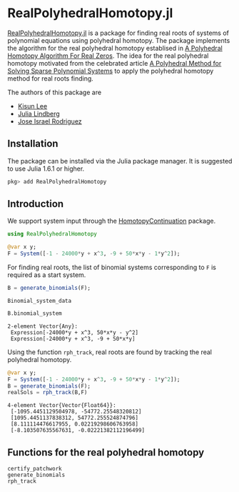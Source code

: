 # RealPolyhedralHomotopy.jl

[RealPolyhedralHomotopy.jl](https://github.com/klee669/RealPolyhedralHomotopy.jl)
is a package for finding real roots of systems of polynomial equations using polyhedral homotopy.
The package implements the algorithm for the real polyhedral homotopy establised in [A Polyhedral Homotopy Algorithm For Real Zeros](https://arxiv.org/abs/1910.01957). The idea for the real polyhedral homotopy motivated from the celebrated article [A Polyhedral Method for Solving Sparse Polynomial Systems](https://www.jstor.org/stable/2153370?seq=1) to apply the polyhedral homotopy method for real roots finding.

The authors of this package are
* [Kisun Lee](https://klee669.github.io)
* [Julia Lindberg](https://sites.google.com/view/julialindberg)
* [Jose Israel Rodriguez](https://sites.google.com/wisc.edu/jose)

## Installation

The package can be installed via the Julia package manager. It is suggested to use Julia 1.6.1 or higher.
```julia
pkg> add RealPolyhedralHomotopy
```

## Introduction

We support system input through the [HomotopyContinuation](https://www.juliahomotopycontinuation.org) package.
```julia
using RealPolyhedralHomotopy

@var x y;
F = System([-1 - 24000*y + x^3, -9 + 50*x*y - 1*y^2]);
```

For finding real roots, the list of binomial systems corresponding to `F` is required as a start system.
```julia
B = generate_binomials(F);
```
```
Binomial_system_data
```
```julia
B.binomial_system
```
```
2-element Vector{Any}:
 Expression[-24000*y + x^3, 50*x*y - y^2]
 Expression[-24000*y + x^3, -9 + 50*x*y]
```
Using the function `rph_track`, real roots are found by tracking the real polyhedral homotopy.
```julia
@var x y;
F = System([-1 - 24000*y + x^3, -9 + 50*x*y - 1*y^2]);
B = generate_binomials(F);
realSols = rph_track(B,F)
```
```
4-element Vector{Vector{Float64}}:
 [-1095.4451129504978, -54772.25548320812]
 [1095.4451137838312, 54772.255524874796]
 [8.111114476617955, 0.02219298606763958]
 [-8.103507635567631, -0.02221382112196499]
```

## Functions for the real polyhedral homotopy

```@docs
certify_patchwork
generate_binomials
rph_track
```
